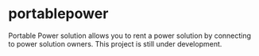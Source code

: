 # portablepower
Portable Power solution allows you to rent a power solution by  connecting to power solution owners. This project is still under development.
